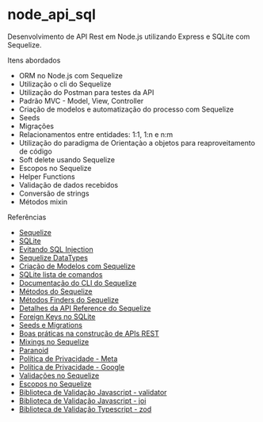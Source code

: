 # node_api_sql
Desenvolvimento de API Rest em Node.js utilizando Express e SQLite com Sequelize.


Itens abordados

* ORM no Node.js com Sequelize
* Utilização o cli do Sequelize
* Utilização do Postman para testes da API
* Padrão MVC - Model, View, Controller
* Criação de modelos e automatização do processo com Sequelize
* Seeds
* Migrações
* Relacionamentos entre entidades: 1:1, 1:n e n:m
* Utilização do paradigma de Orientaçào a objetos para reaproveitamento de código
* Soft delete usando Sequelize
* Escopos no Sequelize
* Helper Functions
* Validação de dados recebidos
* Conversão de strings
* Métodos mixin





Referências
* [Sequelize](https://sequelize.org/)
* [SQLite](https://www.sqlite.org/index.html)
* [Evitando SQL Injection](https://www.alura.com.br/artigos/sql-injection-proteja-sua-aplicacao)
* [Sequelize DataTypes](https://sequelize.org/docs/v6/core-concepts/model-basics/#data-types)
* [Criação de Modelos com Sequelize](https://sequelize.org/docs/v6/core-concepts/model-basics/#model-definition)
* [SQLite lista de comandos](https://www.sqlitetutorial.net/sqlite-cheat-sheet/)
* [Documentação do CLI do Sequelize](https://github.com/sequelize/cli)
* [Métodos do Sequelize](https://sequelize.org/docs/v6/core-concepts/model-querying-basics/)
* [Métodos Finders do Sequelize](https://sequelize.org/docs/v6/core-concepts/model-querying-finders/)
* [Detalhes da API Reference do Sequelize](https://sequelize.org/api/v6/class/src/model.js~model)
* [Foreign Keys no SQLite](https://www.sqlite.org/foreignkeys.html)
* [Seeds e Migrations](https://sequelize.org/docs/v6/other-topics/migrations/#undoing-seeds)
* [Boas práticas na construção de APIs REST](https://www.sitepoint.com/build-restful-apis-best-practices/)
* [Mixings no Sequelize](https://sequelize.org/docs/v6/core-concepts/assocs/#special-methodsmixins-added-to-instances)
* [Paranoid](https://sequelize.org/docs/v6/core-concepts/paranoid/)
* [Política de Privacidade - Meta](https://www.facebook.com/legal/terms)
* [Política de Privacidade - Google](https://policies.google.com/privacy?hl=pt-BR)
* [Validações no Sequelize](https://sequelize.org/docs/v6/core-concepts/validations-and-constraints/)
* [Escopos no Sequelize](https://sequelize.org/docs/v6/other-topics/scopes/#definition)
* [Biblioteca de Validação Javascript - validator](https://github.com/validatorjs/validator.js)
* [Biblioteca de Validação Javascript - joi](https://joi.dev/)
* [Biblioteca de Validação Typescript - zod](https://zod.dev/)


